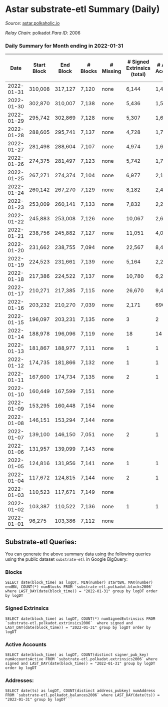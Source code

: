 # Astar substrate-etl Summary (Daily)

_Source_: [astar.polkaholic.io](https://astar.polkaholic.io)

*Relay Chain*: polkadot
*Para ID*: 2006



### Daily Summary for Month ending in 2022-01-31


| Date | Start Block | End Block | # Blocks | # Missing | # Signed Extrinsics (total) | # Active Accounts | # Addresses with Balances | # Events | # Transfers | # XCM Transfers In | # XCM Transfers Out |
| ---- | ----------- | --------- | -------- | --------- | --------------------------- | ----------------- | ------------------------- | -------- | ----------- | ------------------ | ------------------- |
| 2022-01-31 | 310,008 | 317,127 | 7,120 | none  | 6,144 | 1,456 | 55,485 | 114,053 | 11,076 ($3,633,525.91) |   |   |
| 2022-01-30 | 302,870 | 310,007 | 7,138 | none  | 5,436 | 1,535 |  | 134,999 | 10,710 ($3,366,144.58) |   |   |
| 2022-01-29 | 295,742 | 302,869 | 7,128 | none  | 5,307 | 1,634 |  | 119,322 | 10,636 ($4,504,884.85) |   |   |
| 2022-01-28 | 288,605 | 295,741 | 7,137 | none  | 4,728 | 1,755 |  | 120,431 | 10,333 ($11,753,959.43) |   |   |
| 2022-01-27 | 281,498 | 288,604 | 7,107 | none  | 4,974 | 1,657 |  | 116,244 | 9,990 ($2,249,349.42) |   |   |
| 2022-01-26 | 274,375 | 281,497 | 7,123 | none  | 5,742 | 1,705 |  | 129,713 | 11,307 ($114,831,306.44) |   |   |
| 2022-01-25 | 267,271 | 274,374 | 7,104 | none  | 6,977 | 2,150 |  | 134,034 | 11,233 ($247,554,283.34) |   |   |
| 2022-01-24 | 260,142 | 267,270 | 7,129 | none  | 8,182 | 2,403 |  | 156,074 | 13,002 ($19,927,375.49) |   |   |
| 2022-01-23 | 253,009 | 260,141 | 7,133 | none  | 7,832 | 2,264 |  | 129,378 | 11,231 ($1,967,889.31) |   |   |
| 2022-01-22 | 245,883 | 253,008 | 7,126 | none  | 10,067 | 2,600 |  | 150,950 | 12,779 ($6,585,430.56) |   |   |
| 2022-01-21 | 238,756 | 245,882 | 7,127 | none  | 11,051 | 4,018 |  | 129,485 | 10,123 ($3,028,707.29) |   |   |
| 2022-01-20 | 231,662 | 238,755 | 7,094 | none  | 22,567 | 8,469 |  | 171,849 | 10,290 ($3,507,636.04) |   |   |
| 2022-01-19 | 224,523 | 231,661 | 7,139 | none  | 5,164 | 2,207 |  | 69,316 | 9,486 ($10,605,829.24) |   |   |
| 2022-01-18 | 217,386 | 224,522 | 7,137 | none  | 10,780 | 6,237 |  | 91,150 | 12,907 ($66,103,726.14) |   |   |
| 2022-01-17 | 210,271 | 217,385 | 7,115 | none  | 26,670 | 9,453 |  | 135,713 | 19,996 ($106,932,702.39) |   |   |
| 2022-01-16 | 203,232 | 210,270 | 7,039 | none  | 2,171 | 690 |  | 344,795 | 87,324 ($1,286,947,204.44) |   |   |
| 2022-01-15 | 196,097 | 203,231 | 7,135 | none  | 3 | 2 |  | 21,448 | 7,138 ($66,708.38) |   |   |
| 2022-01-14 | 188,978 | 196,096 | 7,119 | none  | 18 | 14 |  | 21,453 | 7,132 ($66,561.68) |   |   |
| 2022-01-13 | 181,867 | 188,977 | 7,111 | none  | 1 | 1 |  | 21,361 | 7,112 ($66,482.66) |   |   |
| 2022-01-12 | 174,735 | 181,866 | 7,132 | none  | 1 | 1 |  | 21,421 | 7,132 ($66,678.64) |   |   |
| 2022-01-11 | 167,600 | 174,734 | 7,135 | none  | 2 | 1 |  | 21,436 | 7,136 ($66,707.04) |   |   |
| 2022-01-10 | 160,449 | 167,599 | 7,151 | none  |  |  |  | 21,477 | 7,151 ($66,856.28) |   |   |
| 2022-01-09 | 153,295 | 160,448 | 7,154 | none  |  |  |  | 21,486 | 7,154 ($66,884.33) |   |   |
| 2022-01-08 | 146,151 | 153,294 | 7,144 | none  |  |  |  | 21,455 | 7,144 ($66,790.83) |   |   |
| 2022-01-07 | 139,100 | 146,150 | 7,051 | none  | 2 | 1 |  | 21,179 | 7,051 ($65,921.36) |   |   |
| 2022-01-06 | 131,957 | 139,099 | 7,143 | none  |  |  |  | 21,453 | 7,143 ($66,781.49) |   |   |
| 2022-01-05 | 124,816 | 131,956 | 7,141 | none  | 1 | 1 |  | 21,447 | 7,141 ($66,762.79) |   |   |
| 2022-01-04 | 117,672 | 124,815 | 7,144 | none  | 2 | 1 |  | 21,458 | 7,144 ($66,790.84) |   |   |
| 2022-01-03 | 110,523 | 117,671 | 7,149 | none  |  |  |  | 21,471 | 7,149 ($66,837.58) |   |   |
| 2022-01-02 | 103,387 | 110,522 | 7,136 | none  | 1 | 1 |  | 21,433 | 7,136 ($66,716.04) |   |   |
| 2022-01-01 | 96,275 | 103,386 | 7,112 | none  |  |  |  | 21,360 | 7,112 ($66,491.66) |   |   |

## Substrate-etl Queries:
You can generate the above summary data using the following queries using the public dataset `substrate-etl` in Google BigQuery:


### Blocks
```
SELECT date(block_time) as logDT, MIN(number) startBN, MAX(number) endBN, COUNT(*) numBlocks FROM `substrate-etl.polkadot.blocks2006`  where LAST_DAY(date(block_time)) = "2022-01-31" group by logDT order by logDT
```


### Signed Extrinsics
```
SELECT date(block_time) as logDT, COUNT(*) numSignedExtrinsics FROM `substrate-etl.polkadot.extrinsics2006`  where signed and LAST_DAY(date(block_time)) = "2022-01-31" group by logDT order by logDT
```


### Active Accounts
```
SELECT date(block_time) as logDT, COUNT(distinct signer_pub_key) numAccountsActive FROM `substrate-etl.polkadot.extrinsics2006` where signed and LAST_DAY(date(block_time)) = "2022-01-31" group by logDT order by logDT
```


### Addresses:
```
SELECT date(ts) as logDT, COUNT(distinct address_pubkey) numAddress FROM `substrate-etl.polkadot.balances2006` where LAST_DAY(date(ts)) = "2022-01-31" group by logDT```

